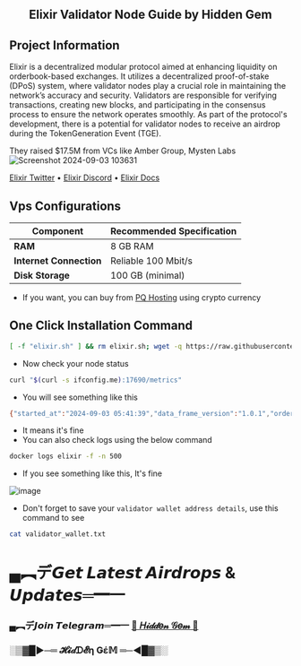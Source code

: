<h2 align=center>Elixir Validator Node Guide by Hidden Gem</h2>

## Project Information
Elixir is a decentralized modular protocol aimed at enhancing liquidity on orderbook-based exchanges. It utilizes a decentralized proof-of-stake (DPoS) system, where validator nodes play a crucial role in maintaining the network’s accuracy and security. Validators are responsible for verifying transactions, creating new blocks, and participating in the consensus process to ensure the network operates smoothly. As part of the protocol's development, there is a potential for validator nodes to receive an airdrop during the TokenGeneration Event (TGE).

They raised $17.5M from VCs like Amber Group, Mysten Labs
![Screenshot 2024-09-03 103631](https://github.com/user-attachments/assets/0b6eba17-7aa1-46e2-8401-ae3a34dc25d2)


[Elixir Twitter](https://x.com/elixir) • [Elixir Discord](https://discord.gg/elixirnetwork) • [Elixir Docs](https://docs.elixir.xyz/)

## Vps Configurations

| **Component**         | **Recommended Specification**                |
|-----------------------|----------------------------------------------|
| **RAM**            | 8 GB RAM                                    |
| **Internet Connection** | Reliable 100 Mbit/s                        |
| **Disk Storage**      | 100 GB (minimal)                            |

- If you want, you can buy from [PQ Hosting](https://pq.hosting/?from=557648) using crypto currency

## One Click Installation Command
```bash
[ -f "elixir.sh" ] && rm elixir.sh; wget -q https://raw.githubusercontent.com/BidyutRoy2/Elixir-Validator-Node/main/elixir.sh && chmod +x elixir.sh && ./elixir.sh
```
- Now check your node status
```bash
curl "$(curl -s ifconfig.me):17690/metrics"
```
- You will see something like this
```bash
{"started_at":"2024-09-03 05:41:39","data_frame_version":"1.0.1","order_proposal_version":"1.0.1","app_version":"3.1.1","status":"authorized","data_frames_consumed":67,"proposals_produced":66}
```
- It means it's fine
- You can also check logs using the below command
```bash
docker logs elixir -f -n 500
```
- If you see something like this, It's fine

![image](https://github.com/user-attachments/assets/490e3195-bfc2-4bb9-af06-99467ae65bbd)

- Don't forget to save your `validator wallet address details`, use this command to see
```bash
cat validator_wallet.txt
```

# ▄︻デ𝙂𝙚𝙩 𝙇𝙖𝙩𝙚𝙨𝙩 𝘼𝙞𝙧𝙙𝙧𝙤𝙥𝙨 & 𝙐𝙥𝙙𝙖𝙩𝙚𝙨═━一

### ▄︻デ𝙅𝙤𝙞𝙣 𝙏𝙚𝙡𝙚𝙜𝙧𝙖𝙢═━一 [🎀  𝐻𝒾𝒹𝒹𝑒𝓃 𝒢𝑒𝓂  🎀](https://t.me/hiddengemnews) 

### ░▒▓█►─═  𝓗𝓲𝒹ᗪ𝓔η Ǥέ𝕄 ═─◄█▓▒░
